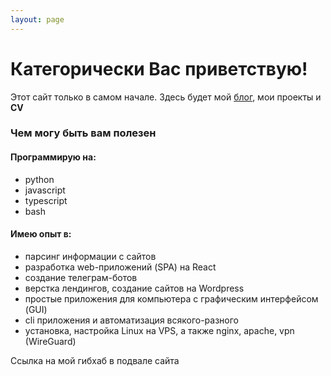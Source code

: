```yaml
---
layout: page
---
```


# Категорически Вас приветствую!

Этот сайт только в самом начале. Здесь будет мой [блог](/blog), мои проекты и **CV**

### Чем могу быть вам полезен

#### Программирую на:

- python
- javascript
- typescript
- bash

#### Имею опыт в:

- парсинг информации с сайтов
- разработка web-приложений (SPA) на React
- создание телеграм-ботов
- верстка лендингов, создание сайтов на Wordpress
- простые приложения для компьютера с графическим интерфейсом (GUI)
- cli приложения и автоматизация всякого-разного
- установка, настройка Linux на VPS, а также nginx, apache, vpn (WireGuard)

Ссылка на мой гибхаб в подвале сайта
